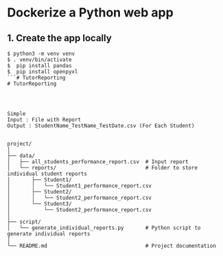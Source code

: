 # Dockerize a Python web app

## 1. Create the app locally 

```console
$ python3 -m venv venv
$ . venv/bin/activate
$  pip install pandas
$  pip install openpyxl
```# TutorReporting
# TutorReporting




Simple
Input : File with Report
Output : StudentName_TestName_TestDate.csv (For Each Student)


project/
│
├── data/
│   ├── all_students_performance_report.csv  # Input report
│   └── reports/                             # Folder to store individual student reports
│       ├── Student1/
│       │   └── Student1_performance_report.csv
│       ├── Student2/
│       │   └── Student2_performance_report.csv
│       └── Student3/
│           └── Student2_performance_report.csv
│
├── script/
│   └── generate_individual_reports.py       # Python script to generate individual reports
│
└── README.md                                # Project documentation
